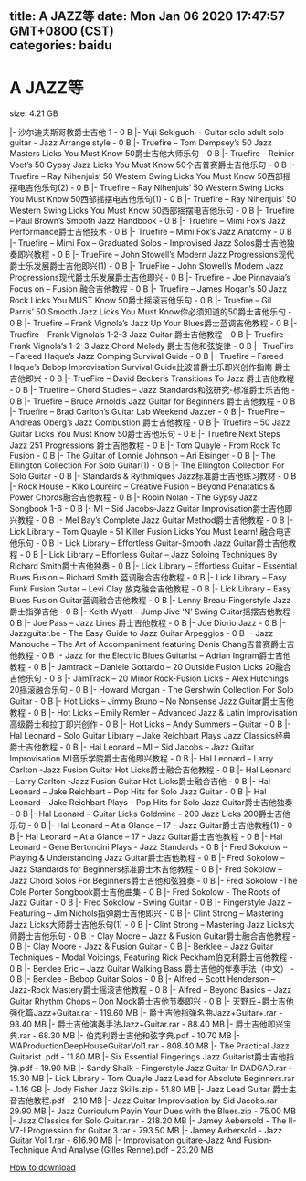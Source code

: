 
title: A JAZZ等
date: Mon Jan 06 2020 17:47:57 GMT+0800 (CST)    
categories: baidu
---

# A JAZZ等
size: 4.21 GB
 
 
|- 沙尔迪夫斯哥教爵士吉他 1 - 0 B
|- Yuji Sekiguchi - Guitar solo adult solo guitar - Jazz Arrange style - 0 B
|- Truefire – Tom Dempsey’s 50 Jazz Masters Licks You Must Know 50爵士吉他大师乐句 - 0 B
|- Truefire – Reinier Voet’s 50 Gypsy Jazz Licks You Must Know 50个吉普赛爵士吉他乐句 - 0 B
|- Truefire – Ray Nihenjuis’ 50 Western Swing Licks You Must Know 50西部摇摆电吉他乐句(2) - 0 B
|- Truefire – Ray Nihenjuis’ 50 Western Swing Licks You Must Know 50西部摇摆电吉他乐句(1) - 0 B
|- Truefire – Ray Nihenjuis’ 50 Western Swing Licks You Must Know 50西部摇摆电吉他乐句 - 0 B
|- Truefire – Paul Brown’s Smooth Jazz Handbook - 0 B
|- Truefire – Mimi Fox’s Jazz Performance爵士吉他技术 - 0 B
|- Truefire – Mimi Fox’s Jazz Anatomy - 0 B
|- Truefire – Mimi Fox – Graduated Solos – Improvised Jazz Solos爵士吉他独奏即兴教程 - 0 B
|- TrueFire – John Stowell’s Modern Jazz Progressions现代爵士乐发展爵士吉他即兴(1) - 0 B
|- TrueFire – John Stowell’s Modern Jazz Progressions现代爵士乐发展爵士吉他即兴 - 0 B
|- Truefire – Joe Pinnavaia’s Focus on – Fusion 融合吉他教程 - 0 B
|- Truefire – James Hogan’s 50 Jazz Rock Licks You MUST Know 50爵士摇滚吉他乐句 - 0 B
|- Truefire – Gil Parris’ 50 Smooth Jazz Licks You Must Know你必须知道的50爵士吉他乐句 - 0 B
|- Truefire – Frank Vignola’s Jazz Up Your Blues爵士蓝调吉他教程 - 0 B
|- Truefire – Frank Vignola’s 1-2-3 Jazz Guitar 爵士吉他教程 - 0 B
|- Truefire – Frank Vignola’s 1-2-3 Jazz Chord Melody 爵士吉他和弦旋律 - 0 B
|- TrueFire – Fareed Haque’s Jazz Comping Survival Guide - 0 B
|- Truefire – Fareed Haque’s Bebop Improvisation Survival Guide比波普爵士乐即兴创作指南 爵士吉他即兴 - 0 B
|- TrueFire – David Becker’s Transitions To Jazz 爵士吉他教程 - 0 B
|- Truefire – Chord Studies – Jazz Standards和弦研究-标准爵士乐吉他 - 0 B
|- Truefire – Bruce Arnold’s Jazz Guitar for Beginners 爵士吉他教程 - 0 B
|- Truefire – Brad Carlton’s Guitar Lab Weekend Jazzer - 0 B
|- TrueFire – Andreas Oberg’s Jazz Combustion 爵士吉他教程 - 0 B
|- Truefire – 50 Jazz Guitar Licks You Must Know 50爵士吉他乐句 - 0 B
|- Truefire  Next Steps Jazz  251 Progressions 爵士吉他教程 - 0 B
|- Tom Quayle - From Rock To Fusion - 0 B
|- The Guitar of Lonnie Johnson – Ari Eisinger - 0 B
|- The Ellington Collection For Solo Guitar(1) - 0 B
|- The Ellington Collection For Solo Guitar - 0 B
|- Standards & Rythmiques Jazz标准爵士吉他练习教材 - 0 B
|- Rock House – Kiko Loureiro – Creative Fusion – Beyond Penatatics & Power Chords融合吉他教程 - 0 B
|- Robin Nolan - The Gypsy Jazz Songbook 1-6 - 0 B
|- MI – Sid Jacobs-Jazz Guitar Improvisation爵士吉他即兴教程 - 0 B
|- Mel Bay’s Complete Jazz Guitar Method爵士吉他教程 - 0 B
|- Lick Library – Tom Quayle – 51 Killer Fusion Licks You Must Learn! 融合电吉他乐句 - 0 B
|- Lick Library – Effortless Guitar-Smooth Jazz Guitar爵士吉他教程 - 0 B
|- Lick Library – Effortless Guitar – Jazz Soloing Techniques By Richard Smith爵士吉他独奏 - 0 B
|- Lick Library – Effortless Guitar – Essential Blues Fusion – Richard Smith 蓝调融合吉他教程 - 0 B
|- Lick Library – Easy Funk Fusion Guitar – Levi Clay 放克融合吉他教程 - 0 B
|- Lick Library – Easy Blues Fusion Guitar蓝调融合吉他教程 - 0 B
|- Lenny Breau-Fingerstyle Jazz爵士指弹吉他 - 0 B
|- Keith Wyatt – Jump Jive ‘N’ Swing Guitar摇摆吉他教程 - 0 B
|- Joe Pass – Jazz Lines 爵士吉他教程 - 0 B
|- Joe Diorio Jazz - 0 B
|- Jazzguitar.be - The Easy Guide to Jazz Guitar Arpeggios - 0 B
|- Jazz Manouche – The Art of Accompaniment featuring Denis Chang吉普赛爵士吉他教程 - 0 B
|- Jazz for the Electric Blues Guitarist – Adrian Ingram爵士吉他教程 - 0 B
|- Jamtrack – Daniele Gottardo – 20 Outside Fusion Licks 20融合吉他乐句 - 0 B
|- JamTrack – 20 Minor Rock-Fusion Licks – Alex Hutchings 20摇滚融合乐句 - 0 B
|- Howard Morgan - The Gershwin Collection For Solo Guitar - 0 B
|- Hot Licks – Jimmy Bruno – No Nonsense Jazz Guitar爵士吉他教程 - 0 B
|- Hot Licks – Emily Remler – Advanced Jazz & Latin Improvisation高级爵士和拉丁即兴创作 - 0 B
|- Hot Licks – Andy Summers – Guitar - 0 B
|- Hal Leonard – Solo Guitar Library – Jake Reichbart Plays Jazz Classics经典爵士吉他教程 - 0 B
|- Hal Leonard – MI – Sid Jacobs – Jazz Guitar Improvisation MI音乐学院爵士吉他即兴教程 - 0 B
|- Hal Leonard – Larry Carlton -Jazz Fusion Guitar Hot Licks爵士融合吉他教程 - 0 B
|- Hal Leonard – Larry Carlton -Jazz Fusion Guitar Hot Licks爵士融合吉他 - 0 B
|- Hal Leonard – Jake Reichbart – Pop Hits for Solo Jazz Guitar - 0 B
|- Hal Leonard – Jake Reichbart Plays – Pop Hits for Solo Jazz Guitar爵士吉他独奏 - 0 B
|- Hal Leonard – Guitar Licks Goldmine – 200 Jazz Licks 200爵士吉他乐句 - 0 B
|- Hal Leonard – At a Glance – 17 – Jazz Guitar爵士吉他教程(1) - 0 B
|- Hal Leonard – At a Glance – 17 – Jazz Guitar爵士吉他教程 - 0 B
|- Hal Leonard - Gene Bertoncini Plays - Jazz Standards - 0 B
|- Fred Sokolow – Playing & Understanding Jazz Guitar爵士吉他教程 - 0 B
|- Fred Sokolow – Jazz Standards for Beginners标准爵士木吉他教程 - 0 B
|- Fred Sokolow – Jazz Chord Solos For Beginners爵士吉他和弦独奏 - 0 B
|- Fred Sokolow -The Cole Porter Songbook爵士吉他曲集 - 0 B
|- Fred Sokolow - The Roots of Jazz Guitar - 0 B
|- Fred Sokolow - Swing Guitar - 0 B
|- Fingerstyle Jazz – Featuring – Jim Nichols指弹爵士吉他即兴 - 0 B
|- Clint Strong – Mastering Jazz Licks大师爵士吉他乐句(1) - 0 B
|- Clint Strong – Mastering Jazz Licks大师爵士吉他乐句 - 0 B
|- Clay Moore – Jazz & Fusion Guitar爵士融合吉他教程 - 0 B
|- Clay Moore - Jazz & Fusion Guitar - 0 B
|- Berklee – Jazz Guitar Techniques – Modal Voicings, Featuring Rick Peckham伯克利爵士吉他教程 - 0 B
|- Berklee Eric – Jazz Guitar Walking Bass 爵士吉他的伴奏手法（中文） - 0 B
|- Berklee - Bebop Guitar Solos - 0 B
|- Alfred – Scott Henderson – Jazz-Rock Mastery爵士摇滚吉他教程 - 0 B
|- Alfred – Beyond Basics – Jazz Guitar Rhythm Chops – Don Mock爵士吉他节奏即兴 - 0 B
|- 天野丘+爵士吉他强化篇Jazz+Guitar.rar - 119.60 MB
|- 爵士吉他指弹名曲Jazz+Guitar+.rar - 93.40 MB
|- 爵士吉他演奏手法Jazz+Guitar.rar - 88.40 MB
|- 爵士吉他即兴宝典.rar - 68.30 MB
|- 伯克利爵士吉他和弦字典.pdf - 10.70 MB
|- WAProductionDeepHouseGuitarVol1.rar - 808.40 MB
|- The Practical Jazz Guitarist .pdf - 11.80 MB
|- Six Essential Fingerings Jazz Guitarist爵士吉他指弹.pdf - 19.90 MB
|- Sandy Shalk - Fingerstyle Jazz Guitar In DADGAD.rar - 15.30 MB
|- Lick Library - Tom Quayle Jazz Lead for Absolute Beginners.rar - 1.16 GB
|- Jody Fisher Jazz Skills.zip - 51.80 MB
|- Jazz Lead Guitar 爵士主音吉他教程.pdf - 2.10 MB
|- Jazz Guitar Improvisation by Sid Jacobs.rar - 29.90 MB
|- Jazz Curriculum Payin Your Dues with the Blues.zip - 75.00 MB
|- Jazz Classics for Solo Guitar.rar - 218.20 MB
|- Jamey Aebersold - The II-V7-I Progression for Guitar 3.rar - 793.50 MB
|- Jamey Aebersold - Jazz Guitar Vol 1.rar - 616.90 MB
|- Improvisation guitare-Jazz And Fusion-Technique And Analyse (Gilles Renne).pdf - 23.20 MB

[How to download](https://bpcam.bemobtrk.com/go/2ceec3aa-1ca2-46d6-b9ff-aaa5c184517c?jno=3548)